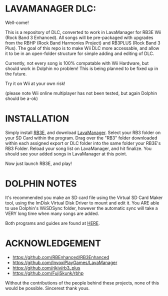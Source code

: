 # LAVAMANAGER DLC:

Well-come!

This is a repository of DLC, converted to work in LavaManager for RB3E Wii (Rock Band 3 Enhanced).
All songs will be pre-packaged with upgrades from the RBHP (Rock Band Harmonies Project) and RB3PLUS (Rock Band 3 Plus).
The goal of this repo is to make Wii DLC more accessable, and allow it to be in an open-folder structure for simple adding and editing of DLC.

Currently, not every song is 100% compatable with Wii Hardware, but should work in Dolphin no problem!
This is being planned to be fixed up in the future. 

Try it on Wii at your own risk!

(please note Wii online multiplayer has not been tested, but again Dolphin should be a-ok)

# INSTALLATION

Simply install [RB3E](https://github.com/RBEnhanced/RB3Enhanced), and download [LavaManager](https://github.com/RBEnhanced/RB3Enhanced). 
Select your RB3 folder on your SD Card within the program.
Drag over the "RB3" folder downloaded within each assigned export or DLC folder into the same folder your RB3E's RB3 Folder.
Reload your song list on LavaManager, and hit finalize.
You should see your added songs in LavaManager at this point.

Now just launch RB3E, and play!

# DOLPHIN NOTES

It's recommended you make an SD card file using the Virtual SD Card Maker tool, using the ImDisk Virtual Disk Driver to mount and edit it.
You ARE able to use Dolphin's WiiSDSync folder, however the automatic sync will take a VERY long time when many songs are added.

Both programs and guides are found at [HERE](https://dolphin-emu.org/docs/guides/virtual-sd-card-guide/).

# ACKNOWLEDGEMENT

- https://github.com/RBEnhanced/RB3Enhanced
- https://github.com/InvoxiPlayGames/LavaManager
- https://github.com/rjkiv/rb3_plus
- https://github.com/FujiSkunk/rbhp

Without the contributions of the people behind these projects, none of this would be possible.
Sincerest thank yous.
